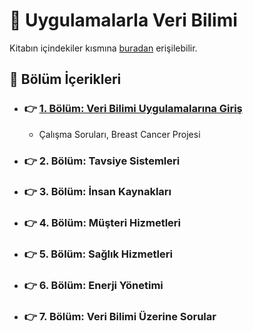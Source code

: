 # :orange_book: Uygulamalarla Veri Bilimi

Kitabın içindekiler kısmına [buradan]() erişilebilir.

## :open_book: Bölüm İçerikleri 

+ ### :point_right: [1. Bölüm: Veri Bilimi Uygulamalarına Giriş](https://github.com/enesmanan/turkce-kitaplar/tree/main/Uygulamalarla%20Veri%20Bilimi/1.%20Veri%20Bilimi%20Uygulamalar%C4%B1na%20Giri%C5%9F)
  + Çalışma Soruları, Breast Cancer Projesi
+ ### :point_right:  2. Bölüm: Tavsiye Sistemleri
+ ### :point_right:  3. Bölüm: İnsan Kaynakları
+ ### :point_right:  4. Bölüm: Müşteri Hizmetleri
+ ### :point_right:  5. Bölüm: Sağlık Hizmetleri
+ ### :point_right:  6. Bölüm: Enerji Yönetimi
+ ### :point_right:  7. Bölüm: Veri Bilimi Üzerine Sorular
